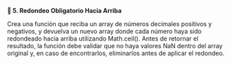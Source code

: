 <strong>📌 5. Redondeo Obligatorio Hacia Arriba</strong>

Crea una función que reciba un array de números decimales positivos y negativos, y devuelva un nuevo array donde cada número haya sido redondeado hacia arriba utilizando Math.ceil(). Antes de retornar el resultado, la función debe validar que no haya valores NaN dentro del array original y, en caso de encontrarlos, eliminarlos antes de aplicar el redondeo.